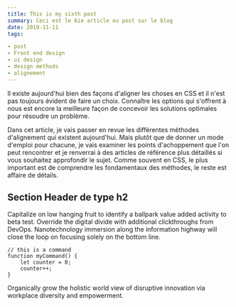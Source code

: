 ```yaml
---
title: This is my sixth post
summary: Ceci est le 6ie article ou post sur le blog
date: 2019-11-11
tags:

- post
- Front end design
- ui design
- design methods
- alignement
---
```




Il existe aujourd'hui bien des façons d'aligner les choses en CSS et il n'est pas toujours évident de faire un choix. Connaître les options qui s'offrent à nous est encore la meilleure façon de concevoir les solutions optimales pour résoudre un problème.

Dans cet article, je vais passer en revue les différentes méthodes d'alignement qui existent aujourd'hui. Mais plutôt que de donner un mode d'emploi pour chacune, je vais examiner les points d'achoppement que l'on peut rencontrer et je renverrai à des articles de référence plus détaillés si vous souhaitez approfondir le sujet. Comme souvent en CSS, le plus important est de comprendre les fondamentaux des méthodes, le reste est affaire de détails.



## Section Header de type h2

Capitalize on low hanging fruit to identify a ballpark value added activity to beta test. Override the digital divide with additional clickthroughs from DevOps. Nanotechnology immersion along the information highway will close the loop on focusing solely on the bottom line.

```text/2-3
// this is a command
function myCommand() {
	let counter = 0;
	counter++;
}
```

Organically grow the holistic world view of disruptive innovation via workplace diversity and empowerment.
